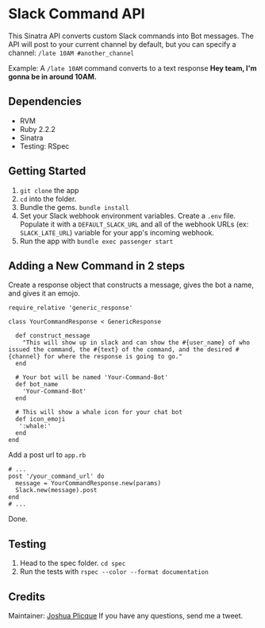 # Slack Command API

This Sinatra API converts custom Slack commands into Bot messages.
The API will post to your current channel by default, but you can specify a channel: `/late 10AM #another_channel`

Example:
A `/late 10AM` command converts to a text response **Hey team, I'm gonna be in around 10AM.**

## Dependencies

* RVM
* Ruby 2.2.2
* Sinatra
* Testing: RSpec

## Getting Started
1. `git clone` the app
2. `cd` into the folder.
3. Bundle the gems. `bundle install`
4. Set your Slack webhook environment variables. Create a `.env` file. Populate it with a `DEFAULT_SLACK_URL` and all of the webhook URLs (ex: `SLACK_LATE_URL`) variable for your app's incoming webhook.
4. Run the app with `bundle exec passenger start`

## Adding a New Command in 2 steps

Create a response object that constructs a message, gives the bot a name, and gives it an emojo.

```
require_relative 'generic_response'

class YourCommandResponse < GenericResponse

  def construct_message
    "This will show up in slack and can show the #{user_name} of who issued the command, the #{text} of the command, and the desired #{channel} for where the response is going to go."
  end

  # Your bot will be named 'Your-Command-Bot'
  def bot_name
    'Your-Command-Bot'
  end

  # This will show a whale icon for your chat bot
  def icon_emoji
   ':whale:'
  end
end
```

Add a post url to `app.rb`

```
# ...
post '/your_command_url' do
  message = YourCommandResponse.new(params)
  Slack.new(message).post
end
# ...
```

Done.

## Testing
1. Head to the spec folder. `cd spec`
2. Run the tests with `rspec --color --format documentation`

## Credits
Maintainer: [Joshua Plicque](https://twitter.com/GoHard_EveryDay)
If you have any questions, send me a tweet.
